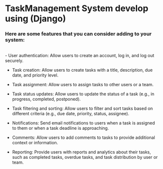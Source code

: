 # TaskManagement System develop using (Django)

### Here are some features that you can consider adding to your system:
<br>
- User authentication: Allow users to create an account, log in, and log out securely.

- Task creation: Allow users to create tasks with a title, description, due date, and priority level.

- Task assignment: Allow users to assign tasks to other users or a team.

- Task status updates: Allow users to update the status of a task (e.g., in progress, completed, postponed).

- Task filtering and sorting: Allow users to filter and sort tasks based on different criteria (e.g., due date, priority, status, assignee).

- Notifications: Send email notifications to users when a task is assigned to them or when a task deadline is approaching.

- Comments: Allow users to add comments to tasks to provide additional context or information.

- Reporting: Provide users with reports and analytics about their tasks, such as completed tasks, overdue tasks, and task distribution by user or team.
